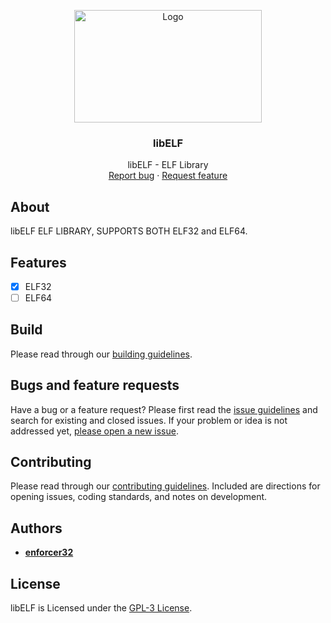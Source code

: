 <p align="center">
  <a href="#license">
    <img src="Resources/Branding/libELFBannerSmall.png" alt="Logo" width=300 height=180>
  </a>

  <h3 align="center">libELF</h3>

  <p align="center">
    libELF - ELF Library
    <br>
    <a href="https://github.com/enforcer32/libELF/issues/new?labels=bug">Report bug</a>
    ·
    <a href="https://github.com/enforcer32/libELF/issues/new?labels=feature">Request feature</a>
  </p>
</p>

## About

libELF ELF LIBRARY, SUPPORTS BOTH ELF32 and ELF64.

## Features

- [x] ELF32
- [ ] ELF64

## Build
Please read through our [building guidelines](https://github.com/enforcer32/libELF/blob/master/BUILDING.md).

## Bugs and feature requests

Have a bug or a feature request? Please first read the [issue guidelines](https://github.com/enforcer32/libELF/blob/master/CONTRIBUTING.md) and search for existing and closed issues. If your problem or idea is not addressed yet, [please open a new issue](https://github.com/enforcer32/libELF/issues/new).

## Contributing

Please read through our [contributing guidelines](https://github.com/enforcer32/libELF/blob/master/CONTRIBUTING.md). Included are directions for opening issues, coding standards, and notes on development.
## Authors

- [**enforcer32**](https://github.com/enforcer32)

## License

libELF is Licensed under the [GPL-3 License](https://github.com/enforcer32/libELF/blob/master/COPYING.txt).
